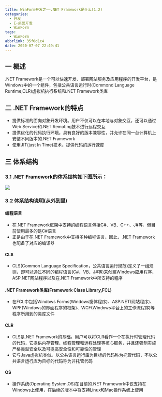 ```yaml
---
title: WinForm开发之——.NET Framework是什么(1.2)
categories:
  - 开发
  - E-桌面开发
  - WinForm
tags:
  - WinForm
abbrlink: 35f0d1c4
date: 2020-07-07 22:49:41
---
```

## 一  概述

.NET Framework是一个可以快速开发、部署网站服务及应用程序的开发平台，是Windows中的一个组件，包括公共语言运行时(Commond Language Runtime,CLR)虚拟机执行系统和.NET Framework类库

<!--more-->

## 二 .NET Framework的特点

* 提供标准的面向对象开发环境。用户不仅可以在本地与对象交互，还可以通过Web Service和.NET Remoting技术进行远程交互
* 提供优化的代码执行环境，具有良好的版本兼容性，并允许在同一台计算机上安装不同版本的.NET Framework
* 使用JIT(just In Time)技术，提供代码的运行速度

## 三 体系结构

### 3.1 .NET Framework的体系结构如下图所示：

![][1]
### 3.2 体系结构说明(从外到里)

#### 编程语言

* 在.NET Framework框架中支持的编程语言包括C#、VB、C++、J#等，但目前使用最多的是C#语言
* 正是由于在.NET Framework中支持多种编程语言，因此，.NET Framework也配备了对应的编译器

#### CLS

* CLS(Common Language Specification，公共语言运行规范)定义了一组规则，即可以通过不同的编程语言(C#、VB、J#等)来创建Windows应用程序、ASP.NET网站程序以及在.NET Framework中所支持的程序

#### .NET Framework类库(Framework Class Library,FCL)

* 在FCL中包括Windows Forms(Windows窗体程序)、ASP.NET(网站程序)、WPF(Windows的界面程序的框架)、WCF(Windows平台上的工作流程序)等程序所用到的类库文件

#### CLR

* CLS是.NET Framework的基础。用户可以将CLR看作一个在执行时管理代码的代码，它提供内存管理、线程管理和远程处理等核心服务，并且还强制实施严格类型安全以及可提高安全性和可靠性的管理
* 它与Java虚拟机类似。以公共语言运行库为目标的代码称为托管代码，不以公共语言运行库为目标的代码称为非托管代码

#### OS

* 操作系统(Operating System,OS)在目前的.NET Framework中仅支持在Windows上使用，在后续的版本中将支持Linux和Mac操作系统上使用



[1]:https://cdn.jsdelivr.net/gh/PGzxc/CDN/blog-image/csharp-netframework-struct.png